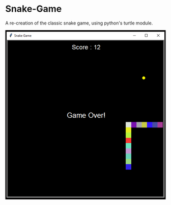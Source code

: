 # Snake-Game
A re-creation of the classic snake game, using python's turtle module.

<img src="screenshot.PNG">
